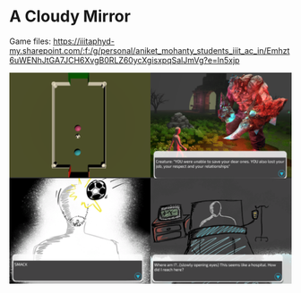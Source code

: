 # A Cloudy Mirror
Game files: https://iiitaphyd-my.sharepoint.com/:f:/g/personal/aniket_mohanty_students_iiit_ac_in/Emhzt6uWENhJtGA7JCH6XvgB0RLZ60ycXgisxpqSalJmVg?e=ln5xjp

![alt text](https://github.com/Aniket-Mohanty/A-Cloudy-Mirror/blob/main/Game_Stills.png?raw=true)
